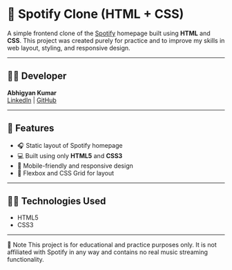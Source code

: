 # 🎵 Spotify Clone (HTML + CSS)

A simple frontend clone of the [Spotify](https://spotify.com) homepage built using **HTML** and **CSS**. This project was created purely for practice and to improve my skills in web layout, styling, and responsive design.

---

## 👨‍💻 Developer

**Abhigyan Kumar**  
[LinkedIn](https://www.linkedin.com/in/abhigyan-kumar-2aa944234/) | [GitHub](https://github.com/abhigyan07k)

---

## 🚀 Features

- 🎧 Static layout of Spotify homepage
- 💻 Built using only **HTML5** and **CSS3**
- 📱 Mobile-friendly and responsive design
- 🎨 Flexbox and CSS Grid for layout

---

## 🧑‍💻 Technologies Used

- HTML5
- CSS3

---
📌 Note
This project is for educational and practice purposes only. It is not affiliated with Spotify in any way and contains no real music streaming functionality.
